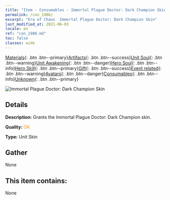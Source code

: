 ```yaml
---
title: "Item - Consumables - Immortal Plague Doctor: Dark Champion Skin"
permalink: /con_1986/
excerpt: "Era of Chaos  Immortal Plague Doctor: Dark Champion Skin"
last_modified_at: 2021-06-03
locale: en
ref: "con_1986.md"
toc: false
classes: wide
---
```

 [Materials](/Items/){: .btn .btn--primary}[Artifacts](/Items/Artifacts/){: .btn .btn--success}[Unit Soul](/Items/UnitSoul/){: .btn .btn--warning}[Unit Awakening](/Items/UnitAwakening/){: .btn .btn--danger}[Hero Soul](/Items/HeroSoul/){: .btn .btn--info}[Hero Skill](/Items/HeroSkill/){: .btn .btn--primary}[Gift](/Items/Gift/){: .btn .btn--success}[Event related](/Items/Events/){: .btn .btn--warning}[Avatars](/Items/Avatars/){: .btn .btn--danger}[Consumables](/Items/Consumables/){: .btn .btn--info}[Unknown](/Items/Unknown/){: .btn .btn--primary}

 ![Immortal Plague Doctor: Dark Champion Skin](/images/u/ti_sishendiancangpifu.jpg)

## Details
 **Description:** Grants the Immortal Plague Doctor: Dark Champion skin.

 **Quality:** <span style="color: #FF8C00">OK</span>

 **Type:** Unit Skin

## Gather

  None

## This item contains:

  None

